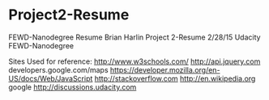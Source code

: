 # Project2-Resume
FEWD-Nanodegree Resume
Brian Harlin
Project 2-Resume
2/28/15
Udacity 
FEWD-Nanodegree

Sites Used for reference:
http://www.w3schools.com/
http://api.jquery.com
developers.google.com/maps
https://developer.mozilla.org/en-US/docs/Web/JavaScript
http://stackoverflow.com
http://en.wikipedia.org 
google
http://discussions.udacity.com
